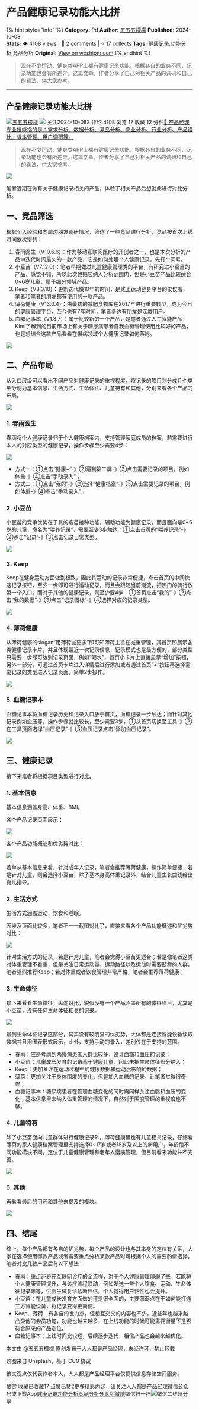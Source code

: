 # 产品健康记录功能大比拼
{% hint style="info" %}
**Category:** Pd
**Author:** [五五五檬檬](https://www.woshipm.com/u/191078)
**Published:** 2024-10-08  
**Stats:** 👁️ 4108 views | 💬 2 comments | ⭐ 17 collects
**Tags:** 健康记录,功能分析,竞品分析
**Original:** [View on woshipm.com](https://www.woshipm.com/pd/6116073.html)
{% endhint %}
> 现在不少运动、健身类APP上都有健康记录功能，根据各自的业务不同，记录功能也会有所差异。这篇文章，作者分享了自己对相关产品的调研和自己的看法，供大家参考。

---

## 产品健康记录功能大比拼

[![](https://static.woshipm.com/view/woshipm_api_def_20230802102307_8464.jpeg?imageView2/1/w/72/h/72/q/100)](https://www.woshipm.com/u/191078)[五五五檬檬](https://www.woshipm.com/u/191078) ![](https://static.woshipm.com/tag/1101_1@2x.png) 关注2024-10-082 评论 4108 浏览 17 收藏 12 分钟[🔗 产品经理专业技能指的是：需求分析、数据分析、竞品分析、商业分析、行业分析、产品设计、版本管理、用户调研等。](https://ke.qidianla.com/courses/90pm)

> 现在不少运动、健身类APP上都有健康记录功能，根据各自的业务不同，记录功能也会有所差异。这篇文章，作者分享了自己对相关产品的调研和自己的看法，供大家参考。

![](https://image.woshipm.com/2023/04/14/249a79c8-da8f-11ed-9503-00163e0b5ff3.png)

笔者近期在做有关于健康记录相关的产品，体验了相关产品后想就此进行对比分析。

## 一、竞品筛选

根据个人经验和向周边朋友调研情况，筛选了一些竞品进行分析，竞品按首次上线时间依次排列：

1.  春雨医生（V10.6.6）：作为移动互联网医疗的开创者之一，也是本次分析的产品中迭代时间最久的一款产品，它是如何处理个人健康记录，先打个问号。
2.  小豆苗（V7.12.0）：笔者早期做过儿童健康管理类的平台，有研究过小豆苗的产品，感觉不错，所以此次也把它纳入分析范围内，但是小豆苗产品比较适合0~6岁儿童，属于细分领域产品。
3.  Keep（V8.3.10）：更新迭代快10年的时间，是线上运动健身平台的佼佼者，笔者和笔者的朋友都有使用的一款产品。
4.  薄荷健康（V13.0.4）：由最初的减肥食物库在2017年进行重要转型，成为今日的健康管理平台，至今也有7年时间，笔者身边有朋友是深度用户。
5.  血糖记事本（V1.3.7）：属于比较新的一个产品，是笔者通过人工智能产品-Kimi了解到的目前市场上有关于糖尿病患者自我血糖管理使用比较好的产品，也是想结合这款产品看看在慢病领域个人健康记录如何落地。

![](https://image.woshipm.com/2024/09/18/7338d1da-7591-11ef-baf4-00163e0b5ff3.jpg)

## 二、产品布局

从入口层级可以看出不同产品对健康记录的重视程度，将记录的项目划分成几个类型分别为基本信息、生活方式、生命体征、儿童特有和其他，分别来看各个产品的布局。

![](https://image.woshipm.com/2024/09/19/fef44a20-766c-11ef-84c2-00163e0b5ff3.jpg)

### 1\. 春雨医生

春雨将个人健康记录归于个人健康档案内，支持管理家庭成员的档案，若需要进行本人的对应类型的健康记录，操作步骤至少需要4步：

![](https://image.woshipm.com/2024/09/18/60eb6846-75a3-11ef-baf4-00163e0b5ff3.png)

*   方式一：①点击“健康+”-》②滑到第二屏-》③点击需要记录的项目，例如体重-》④点击“手动录入”；
*   方式二：①点击“我的”-》②选择“健康档案”-》③点击需要记录的项目，例如体重-》④点击“手动录入”；

### 2\. 小豆苗

小豆苗的竞争优势在于其的疫苗接种功能，辅助功能为健康记录，而且面向是0~6岁的儿童，命名为“喂养记录”，需要至少3步触达：①点击首页的“喂养记录”-》②点击“记录”-》③点击记录日常类型。

![](https://image.woshipm.com/2024/09/19/a720505c-7660-11ef-84c2-00163e0b5ff3.png)

### 3\. Keep

Keep在健身运动方面做到极致，因此其运动的记录非常便捷，点击首页的中间快速记录按钮，至少一步即可进行运动记录，而且会跟随当前潮流，把热门的骑行放第一个入口。而对于其他的健康记录，则至少要4步：①首页点击“我的”-》②点击“我的数据”-》③点击“记录图标”-》④选择对应的记录类型。

![](https://image.woshipm.com/2024/09/19/2a44c4cc-766b-11ef-baf4-00163e0b5ff3.png)

### 4\. 薄荷健康

从薄荷健康的slogan“用薄荷减更多”即可知薄荷主旨在减重管理，其首页即展示各类健康记录卡片，并且体现最近一次记录信息，记录模式也是最方便的，部分类型只需要一步即可达到记录页面，例如“喝水”，首页小卡片上直接显示“增加”按钮，另外一部分，可通过首页卡片进入详情后进行添加或者通过首页“+”按钮再选择需要记录的类型进入记录页面，简单2步操作。

![](https://image.woshipm.com/2024/09/19/bc1ede3c-766b-11ef-baf4-00163e0b5ff3.png)

### 5\. 血糖记事本

血糖记事本将血糖记录历史和记录入口放于首页，血糖记录一步触达；而针对其他记录例如血压等，操作步骤就比较长，至少需要3步，①从首页切换至工具-》②在工具页面选择“血压记录”-》③血压记录点击“添加血压记录”。

![](https://image.woshipm.com/2024/09/19/c895ed4e-766c-11ef-baf4-00163e0b5ff3.png)

## 三、健康记录

接下来笔者将根据项目类型进行对比。

### 1\. 基本信息

基本信息涵盖身高、体重、BMI。

各个产品记录页面展示：

![](https://image.woshipm.com/2024/09/30/36c40720-7ed7-11ef-abf0-00163e0b5ff3.png)

各个产品功能概述和优劣势对比：

![](https://image.woshipm.com/2024/09/30/3c30c8a2-7edb-11ef-84c2-00163e0b5ff3.jpg)

若单从基本信息来看，针对成年人记录，笔者会推荐薄荷健康，操作简单便捷；若是针对儿童，则会选择小豆苗，除了基本身高体重记录外，结合儿童生长曲线给出育儿指导。

### 2\. 生活方式

生活方式涵盖运动、饮食和睡眠。

因涉及页面比较多，笔者不一一截图对比了，直接来看各个产品功能概述和优劣势对比：

![](https://image.woshipm.com/2024/10/07/be6d1296-8497-11ef-84c2-00163e0b5ff3.jpg)

针对生活方式的记录，若是针对儿童，笔者会觉得小豆苗更适合；若是像笔者这类对体重管理不看重，但是关注日常运动量、运动路径以及运动时需要鼓舞的人群，笔者强烈推荐Keep；若对体重或者饮食管理非常严格，笔者会推荐薄荷健康；

### 3\. 生命体征

接下来看看生命体征，纵向对比，貌似没有一个产品涵盖所有的体征项目，尤其是小豆苗，没有任何生命体征相关的记录。

![](https://image.woshipm.com/2024/10/07/019a24a8-849a-11ef-84c2-00163e0b5ff3.jpg)

聊到生命体征记录这部分，其实没有较明显的优劣势，大体都是连接智能设备读取数据并且用图表形式展示，此外，支持手动的录入，差别仅在于支持的范围。

*   春雨：应是考虑到两慢病患者人群比较多，设计血糖和血压的记录；
*   小豆苗：儿童成长发育的记录基于健康儿童，因此未把生命体征部分纳入；
*   Keep：更加关注在运动过程中的健康数据和运动后影响的数据；
*   薄荷：更加关注于身体围度的变化，但是加入血糖的记录，让笔者觉得很奇怪；
*   血糖记事本：糖尿病患者在管理血糖变化的同时需同样关注血脂和血压的变化；基本信息里未纳入体重管理的情况下，自然对于围度管理的重视度也不够。

### 4\. 儿童特有

除了小豆苗面向儿童群体进行健康记录外，薄荷健康里也有儿童相关记录，仔细看薄荷的家人健康档案管理里支持选择0~17岁或者18岁及以上的新用户，年龄段不同功能模块不同。定位于儿童健康管理和老年人慢病管理，但目前看来功能并不完善。

![](https://image.woshipm.com/2024/10/07/e3b86fbe-849c-11ef-abf0-00163e0b5ff3.png)

### 5\. 其他

再看看最后的用药和其他未提及的模块。

![](https://image.woshipm.com/2024/10/07/17e856fc-84a0-11ef-84c2-00163e0b5ff3.jpg)

## 四、结尾

综上，每个产品都有各自的优劣势，每个产品的设计也与其本身的定位有关系，大家在选择使用哪款产品或者需要重点分析某款产品时可根据个人的需要酌情选择。笔者对比几款产品后有以下想法：

*   春雨：重点还是在互联网诊疗的全流程，对于个人健康管理薄弱了些。若能将个人健康管理提升，与诊疗流程联动，例如发送一些个人饮食、运动、生命体征记录等等，供医生做复诊诊断评估，个人觉得用户黏性也会提升。
*   小豆苗：在儿童成长发育方面做的还是很全面的，主要薄弱点在于如何能打通三方智能设备，将记录变得更简便。
*   Keep、薄荷：有各自的发力点，但相互交叉的内容也不少，近些年也越来越凸显他的会员功能，功能也越来越多，在上线功能的时候可能需要衡量下是否符合原来的产品定位。
*   血糖记事本：上线时间比较短，后续逐步迭代，相信产品也会越来越优化。

本文由 @五五五檬檬 原创发布于人人都是产品经理，未经许可，禁止转载

题图来自 Unsplash，基于 CC0 协议

该文观点仅代表作者本人，人人都是产品经理平台仅提供信息存储空间服务。

赞赏 收藏已收藏17 点赞已赞2更多精彩内容，请关注人人都是产品经理微信公众号或下载App[健康记录](https://www.woshipm.com/tag/%e5%81%a5%e5%ba%b7%e8%ae%b0%e5%bd%95)[功能分析](https://www.woshipm.com/tag/%e5%8a%9f%e8%83%bd%e5%88%86%e6%9e%90)[竞品分析](https://www.woshipm.com/tag/%e7%ab%9e%e5%93%81%e5%88%86%e6%9e%90)[分享到微博](https://service.weibo.com/share/share.php?appkey=2775287854&title=产品健康记录功能大比拼&url=https://www.woshipm.com/pd/6116073.html&pic=https://image.woshipm.com/2023/04/14/249a79c8-da8f-11ed-9503-00163e0b5ff3.png)微信扫一扫![微信二维码](https://api.pwmqr.com/qrcode/create/?url=https://www.woshipm.com/pd/6116073.html)分享